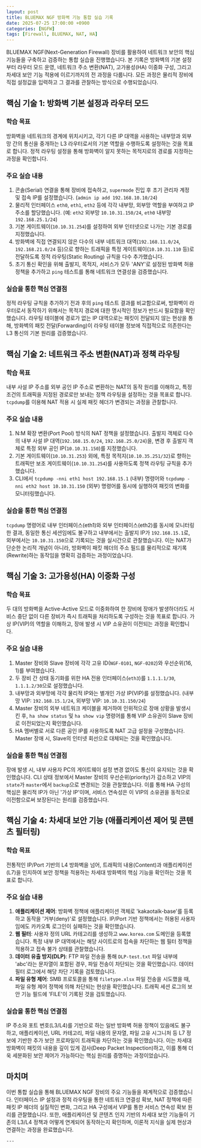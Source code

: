 ```yaml
---
layout: post
title: BLUEMAX NGF 방화벽 기능 통합 실습 기록
date: 2025-07-25 17:00:00 +0900
categories: [NGFW]
tags: [Firewall, BLUEMAX, NAT, HA]
---
```


BLUEMAX NGF(Next-Generation Firewall) 장비를 활용하여 네트워크 보안의 핵심 기능들을 구축하고 검증하는 통합 실습을 진행했습니다. 본 기록은 방화벽의 기본 설정부터 라우터 모드 운영, 네트워크 주소 변환(NAT), 고가용성(HA) 이중화 구성, 그리고 차세대 보안 기능 적용에 이르기까지의 전 과정을 다룹니다. 모든 과정은 물리적 장비에 직접 설정값을 입력하고 그 결과를 관찰하는 방식으로 수행되었습니다.

## 핵심 기술 1: 방화벽 기본 설정과 라우터 모드

### 학습 목표
방화벽을 네트워크의 경계에 위치시키고, 각기 다른 IP 대역을 사용하는 내부망과 외부망 간의 통신을 중개하는 L3 라우터로서의 기본 역할을 수행하도록 설정하는 것을 목표로 합니다. 정적 라우팅 설정을 통해 방화벽이 알지 못하는 목적지로의 경로를 지정하는 과정을 확인합니다.

### 주요 실습 내용
1.  콘솔(Serial) 연결을 통해 장비에 접속하고, `supermode` 진입 후 초기 관리자 계정 및 접속 IP를 설정했습니다. (`admin ip add 192.168.10.10/24`)
2.  물리적 인터페이스 `eth0`, `eth1`, `eth2` 등에 각각 내부망, 외부망 역할을 부여하고 IP 주소를 할당했습니다. (예: `eth2` 외부망 `10.10.31.150/24`, `eth0` 내부망 `192.168.25.1/24`)
3.  기본 게이트웨이(`10.10.31.254`)를 설정하여 외부 인터넷으로 나가는 기본 경로를 지정했습니다.
4.  방화벽에 직접 연결되지 않은 다수의 내부 네트워크 대역(`192.168.11.0/24`, `192.168.21.0/24` 등)으로 향하는 트래픽을 특정 게이트웨이(`10.10.31.110` 등)로 전달하도록 정적 라우팅(Static Routing) 규칙을 다수 추가했습니다.
5.  초기 통신 확인을 위해 출발지, 목적지, 서비스가 모두 'ANY'로 설정된 방화벽 허용 정책을 추가하고 `ping` 테스트를 통해 네트워크 연결성을 검증했습니다.

### 실습을 통한 핵심 연결점
정적 라우팅 규칙을 추가하기 전과 후의 `ping` 테스트 결과를 비교함으로써, 방화벽이 라우터로서 동작하기 위해서는 목적지 경로에 대한 명시적인 정보가 반드시 필요함을 확인했습니다. 라우팅 테이블에 경로가 없는 IP 대역으로는 패킷이 전달되지 않는 현상을 통해, 방화벽의 패킷 전달(Forwarding)이 라우팅 테이블 정보에 직접적으로 의존한다는 L3 통신의 기본 원리를 검증했습니다.

## 핵심 기술 2: 네트워크 주소 변환(NAT)과 정책 라우팅

### 학습 목표
내부 사설 IP 주소를 외부 공인 IP 주소로 변환하는 NAT의 동작 원리를 이해하고, 특정 조건의 트래픽을 지정된 경로로만 보내는 정책 라우팅을 설정하는 것을 목표로 합니다. `tcpdump`를 이용해 NAT 적용 시 실제 패킷 헤더가 변경되는 과정을 관찰합니다.

### 주요 실습 내용
1.  N:M 확장 변환(Port Pool) 방식의 NAT 정책을 설정했습니다. 출발지 객체로 다수의 내부 사설 IP 대역(`192.168.15.0/24`, `192.168.25.0/24`)을, 변경 후 출발지 객체로 특정 외부 공인 IP(`10.10.31.150`)를 지정했습니다.
2.  기본 게이트웨이(`10.10.31.253`) 외에, 특정 목적지(`10.10.35.251/32`)로 향하는 트래픽만 보조 게이트웨이(`10.10.31.254`)를 사용하도록 정책 라우팅 규칙을 추가했습니다.
3.  CLI에서 `tcpdump -nni eth1 host 192.168.15.1` (내부) 명령어와 `tcpdump -nni eth2 host 10.10.31.150` (외부) 명령어를 동시에 실행하여 패킷의 변화를 모니터링했습니다.

### 실습을 통한 핵심 연결점
`tcpdump` 명령어로 내부 인터페이스(eth1)와 외부 인터페이스(eth2)를 동시에 모니터링한 결과, 동일한 통신 세션임에도 불구하고 내부에서는 출발지 IP가 `192.168.15.1`로, 외부에서는 `10.10.31.150`으로 기록되는 것을 실시간으로 관찰했습니다. 이는 NAT가 단순한 논리적 개념이 아니라, 방화벽이 패킷 헤더의 주소 필드를 물리적으로 재기록(Rewrite)하는 동작임을 명확히 검증하는 과정이었습니다.

## 핵심 기술 3: 고가용성(HA) 이중화 구성

### 학습 목표
두 대의 방화벽을 Active-Active 모드로 이중화하여 한 장비에 장애가 발생하더라도 서비스 중단 없이 다른 장비가 즉시 트래픽을 처리하도록 구성하는 것을 목표로 합니다. 가상 IP(VIP)의 역할을 이해하고, 장애 발생 시 VIP 소유권이 이전되는 과정을 확인합니다.

### 주요 실습 내용
1.  Master 장비와 Slave 장비에 각각 고유 ID(`NGF-0101`, `NGF-0202`)와 우선순위(16, 1)를 부여했습니다.
2.  두 장비 간 상태 동기화를 위한 HA 전용 인터페이스(`eth3`)를 `1.1.1.1/30`, `1.1.1.2/30`으로 설정했습니다.
3.  내부망과 외부망에 각각 물리적 IP와는 별개인 가상 IP(VIP)를 설정했습니다. (내부망 VIP: `192.168.15.1/24`, 외부망 VIP: `10.10.31.150/24`)
4.  Master 장비의 외부 네트워크 케이블을 제거하여 인위적으로 장애 상황을 발생시킨 후, `ha show status` 및 `ha show vip` 명령어를 통해 VIP 소유권이 Slave 장비로 이전되었는지 확인했습니다.
5.  HA 멤버별로 서로 다른 공인 IP를 사용하도록 NAT 고급 설정을 구성했습니다. Master 장애 시, Slave의 인터넷 회선으로 대체되는 것을 확인했습니다.

### 실습을 통한 핵심 연결점
장애 발생 시, 내부 사용자 PC의 게이트웨이 설정 변경 없이도 통신이 유지되는 것을 확인했습니다. CLI 상태 정보에서 Master 장비의 우선순위(priority)가 감소하고 VIP의 `state`가 `master`에서 `backup`으로 변경되는 것을 관찰했습니다. 이를 통해 HA 구성의 핵심은 물리적 IP가 아닌 '가상 IP'이며, 서비스 연속성은 이 VIP의 소유권을 동적으로 이전함으로써 보장된다는 원리를 검증했습니다.

## 핵심 기술 4: 차세대 보안 기능 (애플리케이션 제어 및 콘텐츠 필터링)

### 학습 목표
전통적인 IP/Port 기반의 L4 방화벽을 넘어, 트래픽의 내용(Content)과 애플리케이션(L7)을 인지하여 보안 정책을 적용하는 차세대 방화벽의 핵심 기능을 확인하는 것을 목표로 합니다.

### 주요 실습 내용
1.  **애플리케이션 제어**: 방화벽 정책에 애플리케이션 객체로 'kakaotalk-base'를 등록하고 동작을 '거부(deny)'로 설정했습니다. IP/Port 기반 정책에서는 허용된 사용자임에도 카카오톡 로그인이 실패하는 것을 확인했습니다.
2.  **웹 필터**: 사용자 정의 URL 카테고리를 생성하고 `www.korea.com` 도메인을 등록했습니다. 특정 내부 IP 대역에서는 해당 사이트로의 접속을 차단하는 웹 필터 정책을 적용하고 접속 불가 상태를 관찰했습니다.
3.  **데이터 유출 방지(DLP)**: FTP 파일 전송을 통해 `DLP-test.txt` 파일 내부에 'abc'라는 문자열이 포함된 경우, 파일 전송이 차단되는 것을 확인했습니다. 데이터 필터 로그에서 해당 차단 기록을 검토했습니다.
4.  **파일 유형 제어**: SMB 프로토콜을 통해 `filetype.xlsx` 파일 전송을 시도했을 때, 파일 유형 제어 정책에 의해 차단되는 현상을 확인했습니다. 트래픽 세션 로그의 보안 기능 필드에 'FILE'이 기록된 것을 검토했습니다.

### 실습을 통한 핵심 연결점
IP 주소와 포트 번호(L3/L4)를 기반으로 하는 일반 방화벽 허용 정책이 있음에도 불구하고, 애플리케이션, URL 카테고리, 파일 내용의 문자열, 파일 고유 시그니처 등 L7 정보에 기반한 추가 보안 프로파일이 트래픽을 차단하는 것을 확인했습니다. 이는 차세대 방화벽이 패킷의 내용을 깊이 있게 검사(Deep Packet Inspection)하고, 이를 통해 더욱 세분화된 보안 제어가 가능하다는 핵심 원리를 증명하는 과정이었습니다.

## 마치며
이번 통합 실습을 통해 BLUEMAX NGF 장비의 주요 기능들을 체계적으로 검증했습니다. 인터페이스 IP 설정과 정적 라우팅을 통한 네트워크 연결성 확보, NAT 정책에 따른 패킷 IP 헤더의 실질적인 변화, 그리고 HA 구성에서 VIP를 통한 서비스 연속성 확보 원리를 관찰했습니다. 또한, 애플리케이션 및 콘텐츠 인지 기반의 차세대 보안 기능들이 기존의 L3/L4 정책과 어떻게 연계되어 동작하는지 확인하며, 이론적 지식을 실제 현상과 연결하는 과정을 완료했습니다.

    ---
